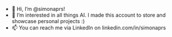 - 👋 Hi, I’m @simonaprs!
- 👀 I’m interested in all things AI. I made this account to store and showcase personal projects :)
- 📫 You can reach me via LinkedIn on linkedin.com/in/simonaprs

<!---
simonaprs/simonaprs is a ✨ special ✨ repository because its `README.md` (this file) appears on your GitHub profile.
You can click the Preview link to take a look at your changes.
--->
